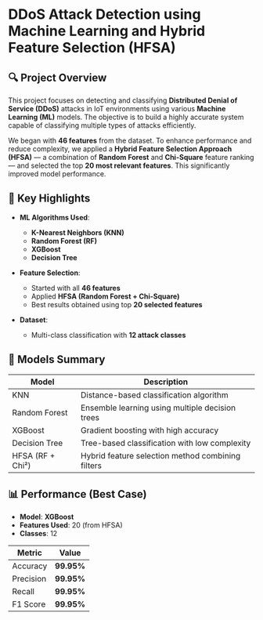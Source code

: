 # DDoS Attack Detection using Machine Learning and Hybrid Feature Selection (HFSA)

## 🔍 Project Overview

This project focuses on detecting and classifying **Distributed Denial of Service (DDoS)** attacks in IoT environments using various **Machine Learning (ML)** models. The objective is to build a highly accurate system capable of classifying multiple types of attacks efficiently.

We began with **46 features** from the dataset. To enhance performance and reduce complexity, we applied a **Hybrid Feature Selection Approach (HFSA)** — a combination of **Random Forest** and **Chi-Square** feature ranking — and selected the top **20 most relevant features**. This significantly improved model performance.

## 🚀 Key Highlights

- **ML Algorithms Used**:
  - **K-Nearest Neighbors (KNN)**
  - **Random Forest (RF)**
  - **XGBoost**
  - **Decision Tree**

- **Feature Selection**:
  - Started with all **46 features**
  - Applied **HFSA (Random Forest + Chi-Square)**
  - Best results obtained using top **20 selected features**

- **Dataset**:
  - Multi-class classification with **12 attack classes**

## 🧠 Models Summary

| Model           | Description                                        |
|----------------|----------------------------------------------------|
| KNN             | Distance-based classification algorithm            |
| Random Forest   | Ensemble learning using multiple decision trees    |
| XGBoost         | Gradient boosting with high accuracy               |
| Decision Tree   | Tree-based classification with low complexity      |
| HFSA (RF + Chi²)| Hybrid feature selection method combining filters  |

## 📊 Performance (Best Case)

- **Model**: **XGBoost**
- **Features Used**: 20 (from HFSA)
- **Classes**: 12

| Metric       | Value      |
|--------------|------------|
| Accuracy     | **99.95%** |
| Precision    | **99.95%** |
| Recall       | **99.95%** |
| F1 Score     | **99.95%** |
